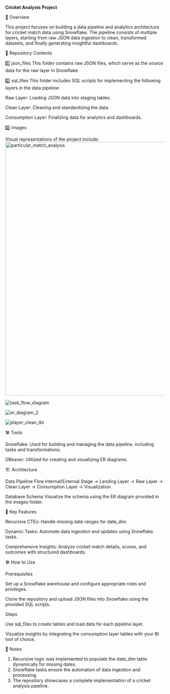 **Cricket Analysis Project**

📖 Overview

This project focuses on building a data pipeline and analytics architecture for cricket match data using Snowflake.
The pipeline consists of multiple layers, starting from raw JSON data ingestion to clean, transformed datasets, and finally generating insightful dashboards.

📂 Repository Contents

1️⃣ json_files
This folder contains raw JSON files, which serve as the source data for the raw layer in Snowflake.

2️⃣ sql_files
This folder includes SQL scripts for implementing the following layers in the data pipeline:

Raw Layer: Loading JSON data into staging tables.

Clean Layer: Cleaning and standardizing the data.

Consumption Layer: Finalizing data for analytics and dashboards.

3️⃣ images

Visual representations of the project include:
<img width="800" alt="particular_match_analysis" src="https://github.com/user-attachments/assets/8d56ff13-0b9a-48f4-81d3-76e8a1736987">

![task_flow_diagram](https://github.com/user-attachments/assets/0cc2bea1-8eea-4ffc-9d56-49b60b34639d)

![er_diagram_2](https://github.com/user-attachments/assets/5e14260c-08d7-4fe5-a09f-6829ee92b4a9)

![player_clean_tbl](https://github.com/user-attachments/assets/03c50096-8ad5-46fa-86ca-dd93592ded02)


🛠️ Tools

Snowflake: Used for building and managing the data pipeline, including tasks and transformations.

DBeaver: Utilized for creating and visualizing ER diagrams.

🏗️ Architecture

Data Pipeline Flow
Internal/External Stage → Landing Layer → Raw Layer → Clean Layer → Consumption Layer → Visualization

Database Schema
Visualize the schema using the ER diagram provided in the images folder.

🚀 Key Features

Recursive CTEs: Handle missing date ranges for date_dim.

Dynamic Tasks: Automate data ingestion and updates using Snowflake tasks.

Comprehensive Insights: Analyze cricket match details, scores, and outcomes with structured dashboards.

🛠️ How to Use

Prerequisites

Set up a Snowflake warehouse and configure appropriate roles and privileges.

Clone the repository and upload JSON files into Snowflake using the provided SQL scripts.

Steps

Use sql_files to create tables and load data for each pipeline layer.

Visualize insights by integrating the consumption layer tables with your BI tool of choice.

📝 Notes

1. Recursive logic was implemented to populate the date_dim table dynamically for missing dates.
2. Snowflake tasks ensure the automation of data ingestion and processing.
3. The repository showcases a complete implementation of a cricket analysis pipeline.

